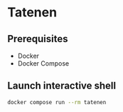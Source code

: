 # Tatenen

## Prerequisites

- Docker
- Docker Compose

## Launch interactive shell 

```sh
docker compose run --rm tatenen
```
